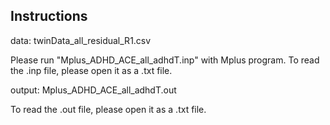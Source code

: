 ## Instructions

data: twinData_all_residual_R1.csv

Please run "Mplus_ADHD_ACE_all_adhdT.inp" with Mplus program.
To read the .inp file, please open it as a .txt file.

output: Mplus_ADHD_ACE_all_adhdT.out

To read the .out file, please open it as a .txt file.
